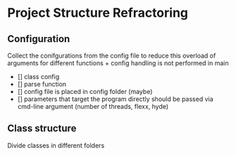 # Project Structure Refractoring


## Configuration
Collect the conifgurations from the config file to reduce this overload of arguments for different functions + config handling is not performed in main
- [] class config
- [] parse function
- [] config file is placed in config folder (maybe)
- [] parameters that target the program directly should be passed via cmd-line argument (number of threads, flexx, hyde)

## Class structure 
Divide classes in different folders


